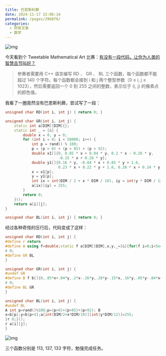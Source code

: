 ```yaml
---
title: 巴恩斯利蕨
date: 2024-11-17 15:06:14
permalink: /pages/29b8f6/
categories:
  - 所有文章
  - 数学
---
```


![img](/img/29b8f6-0.png)

今天看到个 Tweetable Mathematical Art 比赛：[有没有一段代码，让你为人类的智慧击节叫好？](https://www.zhihu.com/question/30262900/answer/48741026)

> 参赛者需要用 C++ 语言编写 RD 、 GR 、 BL 三个函数，每个函数都不能超过 140 个字符。每个函数都会接到 i 和 j 两个整型参数（0 ≤ i, j ≤ 1023），然后需要返回一个 0 到 255 之间的整数，表示位于 (i, j) 的像素点的颜色值。

我看了一圈竟然没有巴恩斯利蕨，尝试写了一段：

```cpp
unsigned char RD(int i, int j) { return 0; }

unsigned char GR(int i, int j) {
    static int a[DIM][DIM]{};
    static int _ = [&] {
        double x = 0, y = 0;
        for (int i = 0; i < 50000; i++) {
            int p = rand() % 100;
            p = (p > 0) + (p > 85) + (p > 92);
            double x1[]{0, 0.85 * x + 0.04 * y, 0.2 * x - 0.26 * y,
                        -0.15 * x + 0.28 * y};
            double y1[]{0.16 * y, -0.04 * x + 0.85 * y + 1.6,
                        0.23 * x + 0.22 * y + 1.6, 0.26 * x + 0.24 * y + 0.44};
            x = x1[p];
            y = y1[p];
            int ix = int(DIM / 2 + x * DIM / 10), iy = int(y * DIM / 12);
            a[ix][iy] = 255;
        }
        return 0;
    }();
    return a[i][j];
}

unsigned char BL(int i, int j) { return 0; }
```

经过各种奇怪的压行后，代码变成了这样：

```cpp
unsigned char RD(int i, int j) {
#define r return
#define A using f=double;static f a[DIM][DIM],x,y,_=[&]{for(f i=0;i<5e4;i++){
r 0;
#define GR BL
}

unsigned char GR(int i, int j) {
#undef GR
#define B f b[]{0,.85*x+.04*y,.2*x-.26*y,.28*y-.15*x,.16*y,.85*y-.04*x+1.6,.23*x+.22*y+1.6,.26*x+.24*y+.44};
r 0;
#define BL GR
}

unsigned char BL(int i, int j) {
#undef BL
A int p=rand()%100;p=(p>0)+(p>85)+(p>92); B
x=b[p];y=b[p+4];a[int(DIM/2+x*DIM/10)][int(y*DIM/12)]=255;
}r 0;}();
r a[i][j];
}
```

![img](/img/29b8f6-1.png)

三个函数分别是 113, 137, 133 字符，勉强完成任务。
